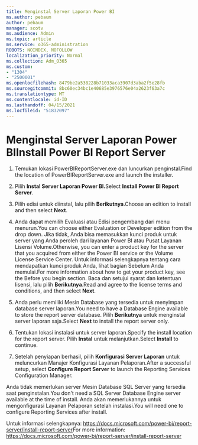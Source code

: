 ```yaml
---
title: Menginstal Server Laporan Power BI
ms.author: pebaum
author: pebaum
manager: scotv
ms.audience: Admin
ms.topic: article
ms.service: o365-administration
ROBOTS: NOINDEX, NOFOLLOW
localization_priority: Normal
ms.collection: Adm_O365
ms.custom:
- "1304"
- "2500001"
ms.openlocfilehash: 8479be2a538228b71033aca3907d3aba2f5e28fb
ms.sourcegitcommit: 8bc60ec34bc1e40685e3976576e04a2623f63a7c
ms.translationtype: MT
ms.contentlocale: id-ID
ms.lasthandoff: 04/15/2021
ms.locfileid: "51832097"
---
```

# <a name="install-power-bi-report-server"></a><span data-ttu-id="72d3a-102">Menginstal Server Laporan Power BI</span><span class="sxs-lookup"><span data-stu-id="72d3a-102">Install Power BI Report Server</span></span>

1. <span data-ttu-id="72d3a-103">Temukan lokasi PowerBIReportServer.exe dan luncurkan penginstal.</span><span class="sxs-lookup"><span data-stu-id="72d3a-103">Find the location of PowerBIReportServer.exe and launch the installer.</span></span>

2. <span data-ttu-id="72d3a-104">Pilih **Instal Server Laporan Power BI.**</span><span class="sxs-lookup"><span data-stu-id="72d3a-104">Select **Install Power BI Report Server**.</span></span>

3. <span data-ttu-id="72d3a-105">Pilih edisi untuk diinstal, lalu pilih **Berikutnya**.</span><span class="sxs-lookup"><span data-stu-id="72d3a-105">Choose an edition to install and then select **Next**.</span></span>

4. <span data-ttu-id="72d3a-106">Anda dapat memilih Evaluasi atau Edisi pengembang dari menu menurun.</span><span class="sxs-lookup"><span data-stu-id="72d3a-106">You can choose either Evaluation or Developer edition from the drop down.</span></span>  <span data-ttu-id="72d3a-107">Jika tidak, Anda bisa memasukkan kunci produk untuk server yang Anda peroleh dari layanan Power BI atau Pusat Layanan Lisensi Volume.</span><span class="sxs-lookup"><span data-stu-id="72d3a-107">Otherwise, you can enter a product key for the server that you acquired from either the Power BI service or the Volume License Service Center.</span></span> <span data-ttu-id="72d3a-108">Untuk informasi selengkapnya tentang cara mendapatkan kunci produk Anda, lihat bagian Sebelum Anda memulai.</span><span class="sxs-lookup"><span data-stu-id="72d3a-108">For more information about how to get your product key, see the Before you begin section.</span></span> <span data-ttu-id="72d3a-109">Baca dan setujui syarat dan ketentuan lisensi, lalu pilih **Berikutnya**.</span><span class="sxs-lookup"><span data-stu-id="72d3a-109">Read and agree to the license terms and conditions, and then select **Next**.</span></span>

5. <span data-ttu-id="72d3a-110">Anda perlu memiliki Mesin Database yang tersedia untuk menyimpan database server laporan.</span><span class="sxs-lookup"><span data-stu-id="72d3a-110">You need to have a Database Engine available to store the report server database.</span></span> <span data-ttu-id="72d3a-111">Pilih **Berikutnya** untuk menginstal server laporan saja.</span><span class="sxs-lookup"><span data-stu-id="72d3a-111">Select **Next** to install the report server only.</span></span>

6. <span data-ttu-id="72d3a-112">Tentukan lokasi instalasi untuk server laporan.</span><span class="sxs-lookup"><span data-stu-id="72d3a-112">Specify the install location for the report server.</span></span> <span data-ttu-id="72d3a-113">Pilih **Instal** untuk melanjutkan.</span><span class="sxs-lookup"><span data-stu-id="72d3a-113">Select **Install** to continue.</span></span>

7. <span data-ttu-id="72d3a-114">Setelah penyiapan berhasil, pilih **Konfigurasi Server Laporan** untuk meluncurkan Manajer Konfigurasi Layanan Pelaporan.</span><span class="sxs-lookup"><span data-stu-id="72d3a-114">After a successful setup, select **Configure Report Server** to launch the Reporting Services Configuration Manager.</span></span>

<span data-ttu-id="72d3a-115">Anda tidak memerlukan server Mesin Database SQL Server yang tersedia saat penginstalan.</span><span class="sxs-lookup"><span data-stu-id="72d3a-115">You don't need a SQL Server Database Engine server available at the time of install.</span></span> <span data-ttu-id="72d3a-116">Anda akan memerlukannya untuk mengonfigurasi Layanan Pelaporan setelah instalasi.</span><span class="sxs-lookup"><span data-stu-id="72d3a-116">You will need one to configure Reporting Services after install.</span></span>

<span data-ttu-id="72d3a-117">Untuk informasi selengkapnya: https://docs.microsoft.com/power-bi/report-server/install-report-server</span><span class="sxs-lookup"><span data-stu-id="72d3a-117">For more information: https://docs.microsoft.com/power-bi/report-server/install-report-server</span></span>
